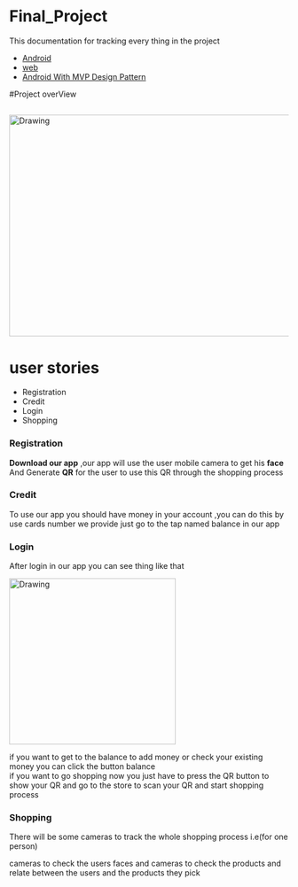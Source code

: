 # Final_Project

This documentation for  tracking every thing in the project 

* [Android](https://github.com/AhmedFouad60/Final_Project)
* [web](https://github.com/AhmedFouad60/Final_Project/tree/moustafa/web)
* [Android With MVP Design Pattern](https://github.com/AhmedFouad60/OtgMVP)




#Project overView

## 


<img src="https://cdn.geekwire.com/wp-content/uploads/2016/12/3-3-1-630x730.png" alt="Drawing" style="width: 600px;height: 400px"/>

# user stories

* Registration
* Credit
* Login
* Shopping


### Registration
**Download our app** ,our app will use the user mobile camera to get his **face**
And Generate **QR** for the user to use this QR through the shopping process
### Credit
To use our app you should have money in your account ,you can do this by use cards number we provide just go to the tap named balance in our app
### Login
After login in our app you can see thing like that 

<img src="https://preview.ibb.co/gYcoXm/Screenshot_2017_11_17_20_54_12_075_com_example_tom_otgstore.png" alt="Drawing" style="width: 300px;"/>

if you want to get to the balance to add money or check your existing money you can click the button balance<br />
if you want to go shopping now you just have to press the QR button to show your QR and go to the store to scan your QR and start shopping process


### Shopping

There will be some cameras to track the whole shopping process
i.e(for one person) <br />

cameras to check the users faces and cameras to check the products
and relate between the users and the products they pick






